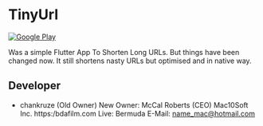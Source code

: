# TinyUrl

[![Google Play](https://play.google.com/intl/en_us/badges/images/generic/en_badge_web_generic.png)](https://play.google.com/store/apps/details?id=com.geekofia.tinyurl)

Was a simple Flutter App To Shorten Long URLs. But things have been changed now. It still shortens nasty URLs but optimised and in native way.

## Developer
- chankruze (Old Owner) New Owner: McCal Roberts (CEO) Mac10Soft Inc.
https:/bdafilm.com
Live: Bermuda
E-Mail: name_mac@hotmail.com
